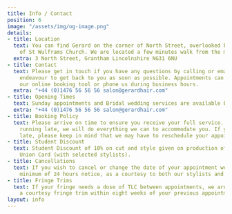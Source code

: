```yaml
---
title: Info / Contact
position: 6
image: "/assets/img/og-image.png"
details:
- title: Location
  text: You can find Gerard on the corner of North Street, overlooked by the spire
    of St Wulframs Church. We are located a few minutes walk from the market center.
  extra: 3 North Street, Grantham Lincolnshire NG31 6NU
- title: Contact
  text: Please get in touch if you have any questions by calling or emailing. We will
    endeavour to get back to you as soon as possible. Appointments can be made via
    our online booking tool or phone us during business hours.
  extra: "+44 (0)1476 56 56 56 salon@gerardhair.com"
- title: Opening Times
  text: Sunday appointments and Bridal wedding services are available by request
  extra: "+44 (0)1476 56 56 56 salon@gerardhair.com"
- title: Booking Policy
  text: Please arrive on time to ensure you receive your full service. If you are
    running late, we will do everything we can to accommodate you. If you are excessively
    late, please keep in mind that we may have to reschedule your appointment.
- title: Student Discount
  text: Student Discount of 10% on cut and style given on production of a valid Student
    Union Card (with selected stylists).
- title: Cancellations
  text: If you wish to cancel or change the date of your appointment we require a
    minimum of 24 hours notice, as a courtesy to both our stylists and other clients.
- title: Fringe Trims
  text: If your fringe needs a dose of TLC between appointments, we are happy to offer
    a courtesy fringe trim within eight weeks of your previous appointment.
layout: info
---
```


